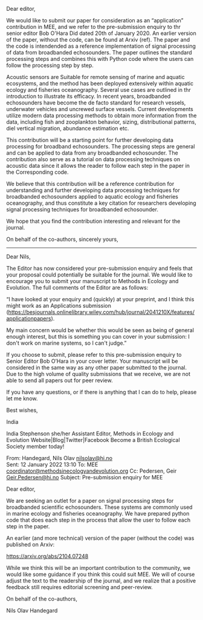 Dear editor,

We would like to submit our paper for consideration as an “application” contribution in MEE, and we refer to the pre-submission enquiry to thr senior editor Bob O'Hara Did dated 20th of January 2020. An earlier version of the paper, without the code, can be found at Arxiv (ref). The paper and the code is intendended as a reference implementation of signal processing of data from broadbanded echosounders. The paper outlines the standard processing steps and combines this with Python code where the users can follow the processing step by step.  

Acoustic sensors are Suitable for remote sensing of marine and aquatic ecosystems, and the method has been deployed extensively within aquatic ecology and fisheries oceanography. Several use cases are outlined in thr introduction to illustrate its efficacy. In recent years, broadbanded echosounders have become the de facto standard for research vessels, underwater vehicles and uncrewed surface vessels. Current developments utilize modern data processing methods to obtain more information from the data, including fish and zooplankton behavior, sizing, distributional patterns, diel vertical migration, abundance estimation etc. 

This contribution will be a starting point for further developing data processing for broadband echosounders. The processing steps are general and can be applied to data from any broadbanded echosounder. The contribution also serve as a tutorial on data processing techniques on acoustic data since it allows the reader to follow each step in the paper in the Corresponding code. 

We believe that this contribution will be a reference contribution for understanding and further developing data processing techniques for broadbanded echosounders applied to aquatic ecology and fisheries oceanography, and thus constitute a key citation for researchers developing signal processing techniques for broadbanded echosounder. 

We hope that you find the contribution interesting and relevant for the journal.

On behalf of the co-authors, sincerely yours, 

 

***** 

Dear Nils, 

  

The Editor has now considered your pre-submission enquiry and feels that your proposal could potentially be suitable for the journal. We would like to encourage you to submit your manuscript to Methods in Ecology and Evolution. The full comments of the Editor are as follows: 

  

“I have looked at your enquiry and (quickly) at your preprint, and I think this might work as an Applications submission (https://besjournals.onlinelibrary.wiley.com/hub/journal/2041210X/features/applicationpapers).  

My main concern would be whether this would be seen as being of general enough interest, but this is something you can cover in your submission: I don't work on marine systems, so I can't judge.” 

  

If you choose to submit, please refer to this pre-submission enquiry to Senior Editor Bob O’Hara in your cover letter. Your manuscript will be considered in the same way as any other paper submitted to the journal. Due to the high volume of quality submissions that we receive, we are not able to send all papers out for peer review.  

  

If you have any questions, or if there is anything that I can do to help, please let me know. 

  

Best wishes, 

  

India 

India Stephenson 
 she/her 
 Assistant Editor, Methods in Ecology and Evolution 
 Website|Blog|Twitter|Facebook 
 Become a British Ecological Society member today! 

  

From: Handegard, Nils Olav <nilsolav@hi.no>  
Sent: 12 January 2022 13:10 
 To: MEE <coordinator@methodsinecologyandevolution.org> 
 Cc: Pedersen, Geir <Geir.Pedersen@hi.no> 
 Subject: Pre-submission enquiry for MEE 

  

Dear editor, 

  

We are seeking an outlet for a paper on signal processing steps for broadbanded scientific echosounders. These systems are commonly used in marine ecology and fisheries oceanography. We have prepared python code that does each step in the process that allow the user to follow each step in the paper. 

  

An earlier (and more technical) version of the paper (without the code) was published on Arxiv: 

https://arxiv.org/abs/2104.07248 

  

While we think this will be an important contribution to the community, we would like some guidance if you think this could suit MEE. We will of course adjust the text to the readership of the journal, and we realize that a positive feedback still requires editorial screening and peer-review. 

  

On behalf of the co-authors, 

Nils Olav Handegard 

 
